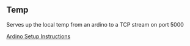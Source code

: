 Temp
----

Serves up the local temp from an ardino to a TCP stream on port 5000

[Ardino Setup Instructions](https://github.com/rwaldron/johnny-five/blob/master/docs/sensor-temperature.md)